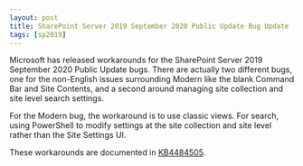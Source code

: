 ```yaml
---
layout: post
title: SharePoint Server 2019 September 2020 Public Update Bug Update
tags: [sp2019]
---
```


Microsoft has released workarounds for the SharePoint Server 2019 September 2020 Public Update bugs. There are actually two different bugs, one for the non-English issues surrounding Modern like the blank Command Bar and Site Contents, and a second around managing site collection and site level search settings.

For the Modern bug, the workaround is to use classic views. For search, using PowerShell to modify settings at the site collection and site level rather than the Site Settings UI.

These workarounds are documented in [KB4484505](https://support.microsoft.com/help/4484505/).
